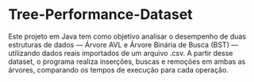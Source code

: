 # Tree-Performance-Dataset
Este projeto em Java tem como objetivo analisar o desempenho de duas estruturas de dados — Árvore AVL e Árvore Binária de Busca (BST) — utilizando dados reais importados de um arquivo .csv. A partir desse dataset, o programa realiza inserções, buscas e remoções em ambas as árvores, comparando os tempos de execução para cada operação.
